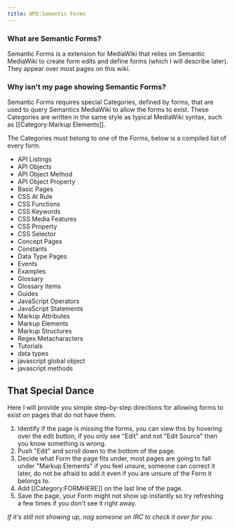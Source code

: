 ```yaml
---
title: WPD:Semantic Forms
---
```


<h3><span class="mw-headline" id="What_are_Semantic_Forms.3F">What are Semantic Forms?</span></h3>
<p>Semantic Forms is a extension for MediaWiki that relies on Semantic MediaWiki to create form edits and define forms (which I will describe later). They appear over most pages on this wiki.
</p>
<h3><span class="mw-headline" id="Why_isn.27t_my_page_showing_Semantic_Forms.3F">Why isn't my page showing Semantic Forms?</span></h3>
<p>Semantic Forms requires special Categories, defined by forms, that are used to query Semantics MediaWiki to allow the forms to exist. These Categories are written in the same style as typical MediaWiki syntax, such as [[Category:Markup Elements]].
</p><p>The Categories must belong to one of the Forms, below is a compiled list of every form.
</p>
<ul><li>API Listings</li>
<li>API Objects</li>
<li>API Object Method</li>
<li>API Object Property</li>
<li>Basic Pages</li>
<li>CSS At Rule</li>
<li>CSS Functions</li>
<li>CSS Keywords</li>
<li>CSS Media Features</li>
<li>CSS Property</li>
<li>CSS Selector</li>
<li>Concept Pages</li>
<li>Constants</li>
<li>Data Type Pages</li>
<li>Events</li>
<li>Examples</li>
<li>Glossary</li>
<li>Glossary Items</li>
<li>Guides</li>
<li>JavaScript Operators</li>
<li>JavaScript Statements</li>
<li>Markup Attributes</li>
<li>Markup Elements</li>
<li>Markup Structures</li>
<li>Regex Metacharacters</li>
<li>Tutorials</li>
<li>data types</li>
<li>javascript global object</li>
<li>javascript methods</li></ul>
<h2><span class="mw-headline" id="That_Special_Dance">That Special Dance</span></h2>
<p>Here I will provide you simple step-by-step directions for allowing forms to exist on pages that do not have them.
</p>
<ol><li>Identify if the page is missing the forms, you can view this by hovering over the edit button, if you only see "Edit" and not "Edit Source" then you know something is wrong.</li>
<li>Push "Edit" and scroll down to the bottom of the page.</li>
<li>Decide what Form the page fits under, most pages are going to fall under "Markup Elements" if you feel unsure, someone can correct it later, do not be afraid to add it even if you are unsure of the Form it belongs to.</li>
<li>Add [[Category:FORMHERE]] on the last line of the page.</li>
<li>Save the page, your Form might not show up instantly so try refreshing a few times if you don't see it right away.</li></ol>
<p><i>If it's still not showing up, nag someone on IRC to check it over for you.</i>
</p>
<!-- Saved in parser cache with key wpwiki:pcache:idhash:6346-0!*!*!!en!*!*!esi=1 and timestamp 20150731183035 and revision id 16628
 -->
